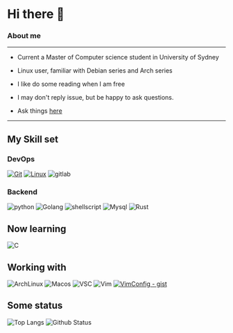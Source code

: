 # Hi there 👋
### About me
---
* Current a Master of Computer science student in University of Sydney

* Linux user, familiar with Debian series and Arch series
* I like do some reading when I am free
* I may don't reply issue, but be happy to ask questions.
* Ask things [here](https://github.com/Martin-Winfred/Martin-Winfred/issues)  
---
## My Skill set

### DevOps
[![Git](https://img.shields.io/badge/-Git-f05032?style=flat-square&logo=git&logoColor=white)](https://git-scm.com/)
[![Linux](https://img.shields.io/badge/-Linux-333333?style=flat-square&logo=linux&logoColor=white)](https://www.linuxfoundation.org/)
![gitlab](https://img.shields.io/badge/GitLab-330F63?style=flat-square&logo=gitlab&logoColor=white)

### Backend
![python](https://img.shields.io/badge/-Python-3776AB?style=flat-square&logo=python&logoColor=ffffff)
![Golang](https://img.shields.io/badge/Go-00ADD8?style=flat-square&logo=go&logoColor=white)
![shellscript](https://img.shields.io/badge/Shell_Script-121011?style=flat-square&logo=gnu-bash&logoColor=green)
![Mysql](https://img.shields.io/badge/MySQL-00000F?style=flat-square&logo=mysql&logoColor=white)
![Rust](https://img.shields.io/badge/Rust-000000?style=flat-square&logo=rust&logoColor=white)



## Now learning

![C](https://img.shields.io/badge/C-00599C?style=flat-square&logo=c&logoColor=white)

## Working with

![ArchLinux](https://img.shields.io/badge/Arch_Linux-1793D1?style=flat-square&logo=arch-linux&logoColor=white)
![Macos](https://img.shields.io/badge/mac%20os-000000?style=flat-square&logo=apple&logoColor=white)
![VSC](https://img.shields.io/badge/Visual_Studio_Code-0078D4?style=flat-square&logo=visual%20studio%20code&logoColor=white)
![Vim](https://img.shields.io/badge/VIM-%2311AB00.svg?&style=flat-square&logo=vim&logoColor=white)
[![VimConfig - gist](https://img.shields.io/badge/VimConfig-gist-2ea44f)](https://gist.github.com/Martin-Winfred/93d5a343d0e5f58a26d8e06ea8b93f63)

## __Some status__

![Top Langs](https://github-readme-stats.vercel.app/api/top-langs/?username=Martin-Winfred&theme=apprentice)
![Github Status](https://github-readme-stats.vercel.app/api?username=Martin-Winfred&theme=apprentice)
